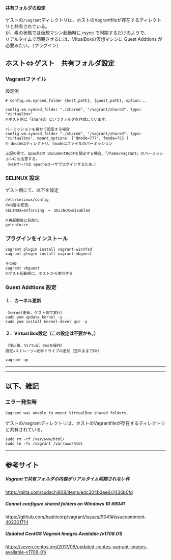 #### 共有フォルダの設定
ゲストの```/vagrant```ディレクトリは、ホストのVagrantfileが存在するディレクトリと共有されている。  
が、素の状態では仮想マシン起動時に rsync で同期するだけのようで、  
リアルタイムで同期させるには、VitualBoxの仮想マシンに Guest Addtions が必要みたい。（プラグイン）

## ホスト⇔ゲスト　共有フォルダ設定

### Vagrantファイル
設定例
```
# config.vm.synced_folder {host_path}, {guest_path}, option...

config.vm.synced_folder "./shared", "/vagrant/shared", type: "virtualbox"
※ホスト側に「shared」というフォルダを作成しています。

パーミッションも併せて設定する場合
config.vm.synced_folder "./shared", "/vagrant/shared", type: "virtualbox", mount_options: ['dmode=777','fmode=755']
※ dmodeはディレクトリ、fmodeはファイルのパーミッション

上記の例で、apacheの DocumentRootを設定する場合、「/home/vagrant」のパーミッションにも注意する。
（webサーバは apacheユーザでログインするため。）
```

### SELINUX 設定
ゲスト側にて、以下を設定
```
/etc/selinux/config
の内容を変更。
SELINUX=enforcing　→　SELINUX=disabled

※再起動後に有効化
getenforce
```

### プラグインをインストール
```
vagrant plugin install vagrant-winnfsd
vagrant plugin install vagrant-vbguest

その後
vagrant vbguest
※ゲスト起動時に、ホストから実行する
```
### Guest Addtions 設定
#### １．カーネル更新
```
（kernel更新。ゲスト側で実行）
sudo yum update kernel -y
sudo yum install kernel-devel gcc -y
```

#### ２．Virtual Box設定（この設定は不要かも。）
```
（停止後、Virtual Boxを操作）
設定→ストレージ→光学ドライブの追加（空のままでOK）

vagrant up
```


__________________________________________
__________________________________________
## 以下、雑記

### エラー発生時
```
Vagrant was unable to mount VirtualBox shared folders.
```


ゲストの/vagrantディレクトリは、ホストのVagrantfileが存在するディレクトリと共有されている。
```
sudo rm -rf /var/www/html/
sudo ln -fs /vagrant /var/www/html
```
_____________________________
## 参考サイト
##### Vagrantで共有フォルダの内容がリアルタイム同期されない件
<https://qiita.com/sudachi808/items/edc304b3ee6c1436b0fd>

##### Cannot configure shared folders on Windows 10 #9041
<https://github.com/hashicorp/vagrant/issues/9041#issuecomment-402301714>

##### Updated CentOS Vagrant Images Available (v1708.01)
<https://seven.centos.org/2017/09/updated-centos-vagrant-images-available-v1708-01/>
